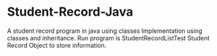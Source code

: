 # Student-Record-Java
A student record program in java using classes
Implementation using classes and inheritance.
Run program is StudentRecordListTest
Student Record Object to store information.
